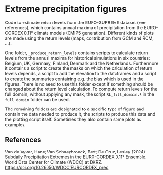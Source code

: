 # Extreme precipitation figures
Code to estimate return levels from the EURO-SUPREME dataset (see references), which contains annual maxima of precipitation from the EURO-CORDEX 0.11° climate models (CMIP5 generation). Different kinds of plots are made using the return levels (maps, contribution from GCM and RCM, ...).

One folder, `_produce_return_levels` contains scripts to calculate return levels from the annual maxima for historical simulations in six countries: 
Belgium, UK, Germany, Finland, Denmark and the Netherlands. Furthermore it contains a script to create the masks on which the calculation of return levels
depends, a script to add the elevation to the dataframes and a script to create the summaries containing e.g. the bias which is used in the figures.
There is no need to use this folder except if something should be changed about the return level calculation.
To compute return levels for the full domain, without applying any mask, the script `RL_full_domain.R` in the `full_domain` folder can be used.

The remaining folders are designated to a specific type of figure and contain the data needed to produce it, the scripts to produce this data and the plotting
script itself. Sometimes they also contain some plots as examples.

## References
Van de Vyver, Hans; Van Schaeybroeck, Bert; De Cruz, Lesley (2024). Subdaily Precipitation Extremes in the EURO-CORDEX 0.11° Ensemble. World Data Center for Climate (WDCC) at DKRZ. https://doi.org/10.26050/WDCC/EURCORDEX_prec
